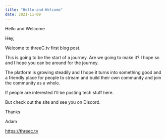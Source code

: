 ```yaml
---
title: "Hello-and-Welcome"
date: 2021-11-09
---
```


Hello and Welcome


Hey,


Welcome to threeC.tv first blog post.


This is going to be the start of a journey. Are we going to make it? I hope so and I hope you can be around for the journey.


The platform is growing steadily and I hope it turns into something good and a friendly place for people to stream and build their own community and join the community as a whole.


If people are interested I'll be posting tech stuff here.


But check out the site and see you on Discord.


Thanks


Adam


https://threec.tv
